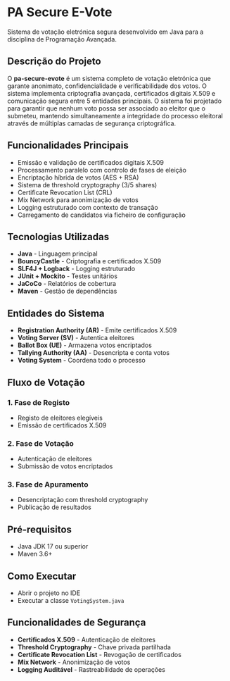 # PA Secure E-Vote

Sistema de votação eletrónica segura desenvolvido em Java para a disciplina de Programação Avançada.

## Descrição do Projeto

O **pa-secure-evote** é um sistema completo de votação eletrónica que garante anonimato, confidencialidade e verificabilidade dos votos. O sistema implementa criptografia avançada, certificados digitais X.509 e comunicação segura entre 5 entidades principais.
O sistema foi projetado para garantir que nenhum voto possa ser associado ao eleitor que o submeteu, mantendo simultaneamente a integridade do processo eleitoral através de múltiplas camadas de segurança criptográfica.

## Funcionalidades Principais

- Emissão e validação de certificados digitais X.509
- Processamento paralelo com controlo de fases de eleição
- Encriptação híbrida de votos (AES + RSA)
- Sistema de threshold cryptography (3/5 shares)
- Certificate Revocation List (CRL)
- Mix Network para anonimização de votos
- Logging estruturado com contexto de transação
- Carregamento de candidatos via ficheiro de configuração

## Tecnologias Utilizadas

- **Java** - Linguagem principal
- **BouncyCastle** - Criptografia e certificados X.509
- **SLF4J + Logback** - Logging estruturado
- **JUnit + Mockito** - Testes unitários
- **JaCoCo** - Relatórios de cobertura
- **Maven** - Gestão de dependências

## Entidades do Sistema

- **Registration Authority (AR)** - Emite certificados X.509
- **Voting Server (SV)** - Autentica eleitores
- **Ballot Box (UE)** - Armazena votos encriptados
- **Tallying Authority (AA)** - Desencripta e conta votos
- **Voting System** - Coordena todo o processo

## Fluxo de Votação

### 1. Fase de Registo
- Registo de eleitores elegíveis
- Emissão de certificados X.509

### 2. Fase de Votação
- Autenticação de eleitores
- Submissão de votos encriptados

### 3. Fase de Apuramento
- Desencriptação com threshold cryptography
- Publicação de resultados

## Pré-requisitos

- Java JDK 17 ou superior
- Maven 3.6+

## Como Executar

- Abrir o projeto no IDE
- Executar a classe `VotingSystem.java`

## Funcionalidades de Segurança

- **Certificados X.509** - Autenticação de eleitores
- **Threshold Cryptography** - Chave privada partilhada
- **Certificate Revocation List** - Revogação de certificados
- **Mix Network** - Anonimização de votos
- **Logging Auditável** - Rastreabilidade de operações
